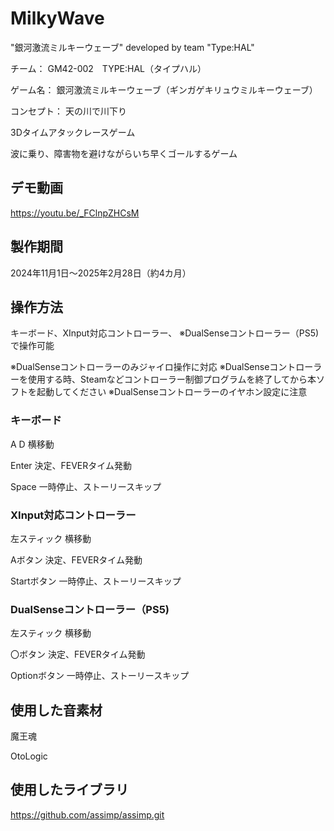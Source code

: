 # MilkyWave
"銀河激流ミルキーウェーブ" developed by team "Type:HAL"

チーム：	GM42-002　TYPE:HAL（タイプハル） 

ゲーム名：	銀河激流ミルキーウェーブ（ギンガゲキリュウミルキーウェーブ）

コンセプト：	天の川で川下り

3Dタイムアタックレースゲーム

波に乗り、障害物を避けながらいち早くゴールするゲーム

## デモ動画
https://youtu.be/_FClnpZHCsM

## 製作期間
2024年11月1日～2025年2月28日（約4カ月）

## 操作方法
キーボード、XInput対応コントローラー、
※DualSenseコントローラー（PS5)で操作可能

※DualSenseコントローラーのみジャイロ操作に対応
※DualSenseコントローラーを使用する時、Steamなどコントローラー制御プログラムを終了してから本ソフトを起動してください
※DualSenseコントローラーのイヤホン設定に注意


### キーボード
A D        横移動

Enter      決定、FEVERタイム発動

Space      一時停止、ストーリースキップ


### XInput対応コントローラー
左スティック    横移動

Aボタン        決定、FEVERタイム発動

Startボタン    一時停止、ストーリースキップ


### DualSenseコントローラー（PS5)
左スティック    横移動

〇ボタン        決定、FEVERタイム発動

Optionボタン    一時停止、ストーリースキップ


## 使用した音素材
魔王魂

OtoLogic


## 使用したライブラリ
https://github.com/assimp/assimp.git
